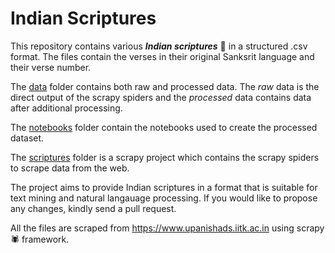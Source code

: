 # Indian Scriptures

This repository contains various ***Indian scriptures*** 📜 in a structured .csv format. The files contain the verses in their original Sanksrit language and their verse number.

The [data](https://github.com/hrgupta/indian-scriptures/tree/master/data) folder contains both raw and processed data. The *raw* data is the direct output of the scrapy spiders and the *processed* data contains data after additional processing.

The [notebooks](https://github.com/hrgupta/indian-scriptures/tree/master/notebooks) folder contain the notebooks used to create the processed dataset.

The [scriptures](https://github.com/hrgupta/indian-scriptures/tree/master/scriptures) folder is a scrapy project which contains the scrapy spiders to scrape data from the web.

The project aims to provide Indian scriptures in a format that is suitable for text mining and natural langauage processing. If you would like to propose any changes, kindly send a pull request. 

All the files are scraped from <https://www.upanishads.iitk.ac.in> using scrapy 🕷️ framework.
